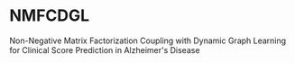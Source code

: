 # NMFCDGL
Non-Negative Matrix Factorization Coupling with Dynamic Graph Learning for Clinical Score Prediction in Alzheimer's Disease
